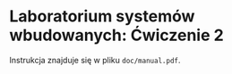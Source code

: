 # Laboratorium systemów wbudowanych: Ćwiczenie 2

Instrukcja znajduje się w pliku `doc/manual.pdf`.
